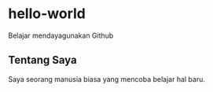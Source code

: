 # hello-world
Belajar mendayagunakan Github

## Tentang Saya
Saya seorang manusia biasa yang mencoba belajar hal baru.
